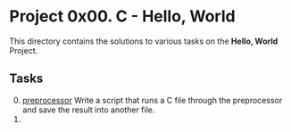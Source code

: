 # Project 0x00. C - Hello, World
This directory contains the solutions to various tasks on the **Hello, World** Project.
## Tasks
0. [preprocessor](/0-preprocessor) Write a script that runs a C file through the preprocessor and save the result into another file. 
1. 

